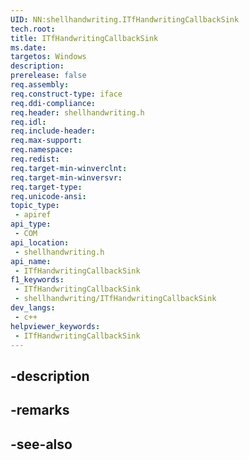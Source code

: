 ```yaml
---
UID: NN:shellhandwriting.ITfHandwritingCallbackSink
tech.root: 
title: ITfHandwritingCallbackSink
ms.date: 
targetos: Windows
description: 
prerelease: false
req.assembly: 
req.construct-type: iface
req.ddi-compliance: 
req.header: shellhandwriting.h
req.idl: 
req.include-header: 
req.max-support: 
req.namespace: 
req.redist: 
req.target-min-winverclnt: 
req.target-min-winversvr: 
req.target-type: 
req.unicode-ansi: 
topic_type:
 - apiref
api_type:
 - COM
api_location:
 - shellhandwriting.h
api_name:
 - ITfHandwritingCallbackSink
f1_keywords:
 - ITfHandwritingCallbackSink
 - shellhandwriting/ITfHandwritingCallbackSink
dev_langs:
 - c++
helpviewer_keywords:
 - ITfHandwritingCallbackSink
---
```


## -description

## -remarks

## -see-also

